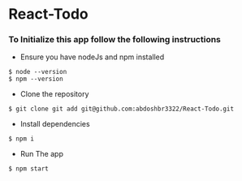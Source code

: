 # React-Todo

### To Initialize this app follow the following instructions

- Ensure you have nodeJs and npm installed
  
```
$ node --version
$ npm --version
```

- Clone the repository

```
$ git clone git add git@github.com:abdoshbr3322/React-Todo.git
```

- Install dependencies

```
$ npm i
```

- Run The app

```
$ npm start
```
